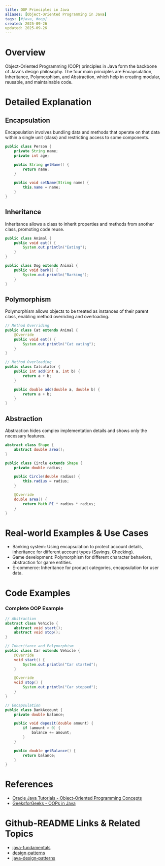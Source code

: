 ```yaml
---
title: OOP Principles in Java
aliases: [Object-Oriented Programming in Java]
tags: [#java, #oop]
created: 2025-09-26
updated: 2025-09-26
---
```


# Overview

Object-Oriented Programming (OOP) principles in Java form the backbone of Java's design philosophy. The four main principles are Encapsulation, Inheritance, Polymorphism, and Abstraction, which help in creating modular, reusable, and maintainable code.

# Detailed Explanation

## Encapsulation

Encapsulation involves bundling data and methods that operate on that data within a single unit (class) and restricting access to some components.

```java
public class Person {
    private String name;
    private int age;

    public String getName() {
        return name;
    }

    public void setName(String name) {
        this.name = name;
    }
}
```

## Inheritance

Inheritance allows a class to inherit properties and methods from another class, promoting code reuse.

```java
public class Animal {
    public void eat() {
        System.out.println("Eating");
    }
}

public class Dog extends Animal {
    public void bark() {
        System.out.println("Barking");
    }
}
```

## Polymorphism

Polymorphism allows objects to be treated as instances of their parent class, enabling method overriding and overloading.

```java
// Method Overriding
public class Cat extends Animal {
    @Override
    public void eat() {
        System.out.println("Cat eating");
    }
}

// Method Overloading
public class Calculator {
    public int add(int a, int b) {
        return a + b;
    }

    public double add(double a, double b) {
        return a + b;
    }
}
```

## Abstraction

Abstraction hides complex implementation details and shows only the necessary features.

```java
abstract class Shape {
    abstract double area();
}

public class Circle extends Shape {
    private double radius;

    public Circle(double radius) {
        this.radius = radius;
    }

    @Override
    double area() {
        return Math.PI * radius * radius;
    }
}
```

# Real-world Examples & Use Cases

- Banking system: Using encapsulation to protect account details, inheritance for different account types (Savings, Checking).
- Game development: Polymorphism for different character behaviors, abstraction for game entities.
- E-commerce: Inheritance for product categories, encapsulation for user data.

# Code Examples

### Complete OOP Example

```java
// Abstraction
abstract class Vehicle {
    abstract void start();
    abstract void stop();
}

// Inheritance and Polymorphism
public class Car extends Vehicle {
    @Override
    void start() {
        System.out.println("Car started");
    }

    @Override
    void stop() {
        System.out.println("Car stopped");
    }
}

// Encapsulation
public class BankAccount {
    private double balance;

    public void deposit(double amount) {
        if (amount > 0) {
            balance += amount;
        }
    }

    public double getBalance() {
        return balance;
    }
}
```

# References

- [Oracle Java Tutorials - Object-Oriented Programming Concepts](https://docs.oracle.com/javase/tutorial/java/concepts/index.html)
- [GeeksforGeeks - OOPs in Java](https://www.geeksforgeeks.org/object-oriented-programming-oops-concept-in-java/)

# Github-README Links & Related Topics

- [java-fundamentals](../java-fundamentals/README.md)
- [design-patterns](../design-patterns/README.md)
- [java-design-patterns](../java-design-patterns/README.md)
